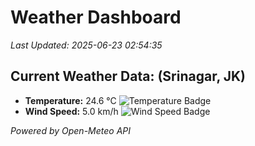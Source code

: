 
# Weather Dashboard

_Last Updated: 2025-06-23 02:54:35_

## Current Weather Data: (Srinagar, JK)
- **Temperature:** 24.6 °C ![Temperature Badge](https://img.shields.io/badge/Temperature-Medium%20Temp-green)
- **Wind Speed:** 5.0 km/h ![Wind Speed Badge](https://img.shields.io/badge/Wind%20Speed-Light%20Wind-blue)

*Powered by Open-Meteo API*
